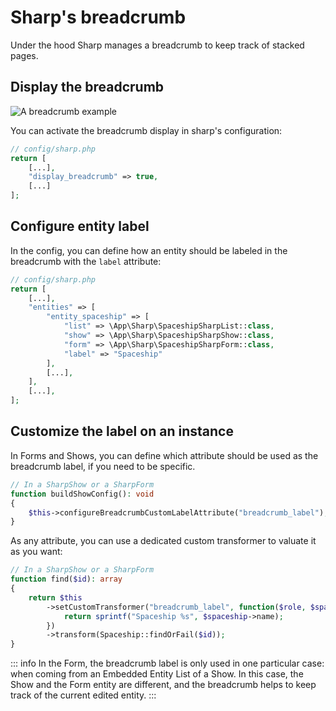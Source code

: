 # Sharp's breadcrumb

Under the hood Sharp manages a breadcrumb to keep track of stacked pages.

## Display the breadcrumb

![A breadcrumb example](./img/breadcrumb.png)

You can activate the breadcrumb display in sharp's configuration: 

```php
// config/sharp.php
return [
    [...],
    "display_breadcrumb" => true,
    [...]
];
```

## Configure entity label

In the config, you can define how an entity should be labeled in the breadcrumb with the `label` attribute:

```php
// config/sharp.php
return [
    [...],
    "entities" => [
        "entity_spaceship" => [
            "list" => \App\Sharp\SpaceshipSharpList::class,
            "show" => \App\Sharp\SpaceshipSharpShow::class,
            "form" => \App\Sharp\SpaceshipSharpForm::class,
            "label" => "Spaceship"
        ],
        [...],
    ],
    [...],
];
```

## Customize the label on an instance

In Forms and Shows, you can define which attribute should be used as the breadcrumb label, if you need to be specific.

```php
// In a SharpShow or a SharpForm
function buildShowConfig(): void
{
    $this->configureBreadcrumbCustomLabelAttribute("breadcrumb_label");
}
```

As any attribute, you can use a dedicated custom transformer to valuate it as you want:

```php
// In a SharpShow or a SharpForm
function find($id): array
{
    return $this
        ->setCustomTransformer("breadcrumb_label", function($role, $spaceship) {
            return sprintf("Spaceship %s", $spaceship->name);
        })
        ->transform(Spaceship::findOrFail($id));
}
```

::: info
In the Form, the breadcrumb label is only used in one particular case: when coming from an Embedded Entity List of a Show. In this case, the Show and the Form entity are different, and the breadcrumb helps to keep track of the current edited entity.
:::